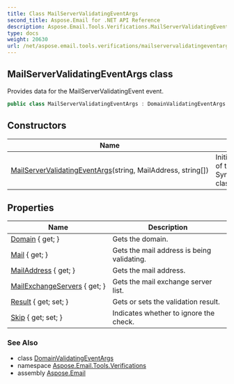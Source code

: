 ```yaml
---
title: Class MailServerValidatingEventArgs
second_title: Aspose.Email for .NET API Reference
description: Aspose.Email.Tools.Verifications.MailServerValidatingEventArgs class. Provides data for the MailServerValidatingEvent event
type: docs
weight: 20630
url: /net/aspose.email.tools.verifications/mailservervalidatingeventargs/
---
```

## MailServerValidatingEventArgs class

Provides data for the MailServerValidatingEvent event.

```csharp
public class MailServerValidatingEventArgs : DomainValidatingEventArgs
```

## Constructors

| Name | Description |
| --- | --- |
| [MailServerValidatingEventArgs](mailservervalidatingeventargs/)(string, MailAddress, string[]) | Initializes a new instance of the SyntaxValidatingEventArgs class. |

## Properties

| Name | Description |
| --- | --- |
| [Domain](../../aspose.email.tools.verifications/domainvalidatingeventargs/domain/) { get; } | Gets the domain. |
| [Mail](../../aspose.email.tools.verifications/syntaxvalidatingeventargs/mail/) { get; } | Gets the mail address is being validating. |
| [MailAddress](../../aspose.email.tools.verifications/domainvalidatingeventargs/mailaddress/) { get; } | Gets the mail address. |
| [MailExchangeServers](../../aspose.email.tools.verifications/mailservervalidatingeventargs/mailexchangeservers/) { get; } | Gets the mail exchange server list. |
| [Result](../../aspose.email.tools.verifications/syntaxvalidatingeventargs/result/) { get; set; } | Gets or sets the validation result. |
| [Skip](../../aspose.email.tools.verifications/syntaxvalidatingeventargs/skip/) { get; set; } | Indicates whether to ignore the check. |

### See Also

* class [DomainValidatingEventArgs](../domainvalidatingeventargs/)
* namespace [Aspose.Email.Tools.Verifications](../../aspose.email.tools.verifications/)
* assembly [Aspose.Email](../../)


